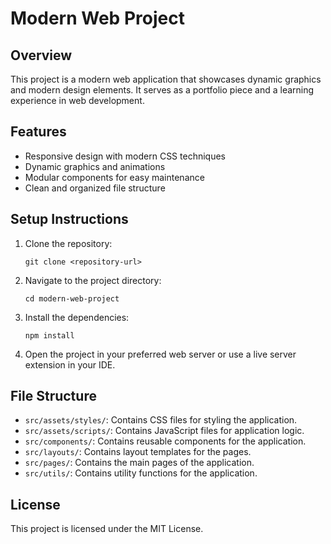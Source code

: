 # Modern Web Project

## Overview
This project is a modern web application that showcases dynamic graphics and modern design elements. It serves as a portfolio piece and a learning experience in web development.

## Features
- Responsive design with modern CSS techniques
- Dynamic graphics and animations
- Modular components for easy maintenance
- Clean and organized file structure

## Setup Instructions
1. Clone the repository:
   ```
   git clone <repository-url>
   ```
2. Navigate to the project directory:
   ```
   cd modern-web-project
   ```
3. Install the dependencies:
   ```
   npm install
   ```
4. Open the project in your preferred web server or use a live server extension in your IDE.

## File Structure
- `src/assets/styles/`: Contains CSS files for styling the application.
- `src/assets/scripts/`: Contains JavaScript files for application logic.
- `src/components/`: Contains reusable components for the application.
- `src/layouts/`: Contains layout templates for the pages.
- `src/pages/`: Contains the main pages of the application.
- `src/utils/`: Contains utility functions for the application.

## License
This project is licensed under the MIT License.